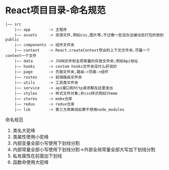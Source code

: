 # React项目目录-命名规范

``` Plain Text
|—— src
    |—— app        -> 主程序
    |—— assets     -> 资源文件,例如css,图片等;不过像一些没办法被动态打包的放到public
    |—— components -> 组件文件夹
    |—— context    -> React.createContext导出的上下文文件夹.尽量一个context一个文件
    |—— data       -> JSON文件和全局常量的存放文件夹;例如Api地址
    |—— hooks      -> costom hooks文件夹没什么好说的
    |—— page       -> 页面文件夹,路由->页面->组件
    |—— routes     -> 前端路由文件夹
    |—— utils      -> 工具类文件夹
    |—— service    -> api接口和http请求都在这里发出
    |—— styles     -> 样式文件对象;非css样式例如theme
    |—— stores     -> mobx仓库
    |—— redux      -> redux仓库
    |—— lib        -> 第三方库离线如果不想用node_modules
```

命名规范

1. 类名大驼峰
2. 类属性使用小驼峰
3. 内部变量全部小写使用下划线分割
4. 内部常量全部小写使用下划线分割->外部全局常量全部大写加下划线分割
5. 私有属性在前面加下划线
6. 函数命使用大驼峰
